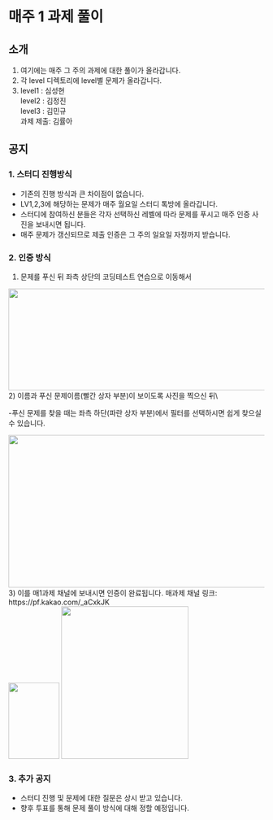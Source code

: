 # 매주 1 과제 풀이

## 소개
 1. 여기에는 매주 그 주의 과제에 대한 풀이가 올라갑니다.
 2. 각 level 디렉토리에 level별 문제가 올라갑니다.
 3. level1 : 심성현\
    level2 : 김정진\
    level3 : 김민규\
    과제 제출: 김률아
    
## 공지
### 1. 스터디 진행방식
- 기존의 진행 방식과 큰 차이점이 없습니다.
- LV1,2,3에 해당하는 문제가 매주 월요일 스터디 톡방에 올라갑니다.
- 스터디에 참여하신 분들은 각자 선택하신 레벨에 따라 문제를 푸시고 매주 인증 사진을 보내시면 됩니다.
- 매주 문제가 갱신되므로 제출 인증은 그 주의 일요일 자정까지 받습니다.

### 2. 인증 방식
1) 문제를 푸신 뒤 좌측 상단의 코딩테스트 연습으로 이동해서
<center><img src="https://user-images.githubusercontent.com/52230120/103165192-de11df80-4857-11eb-9500-7781eb8ed773.png" width="600" height="200"></center>
2) 이름과 푸신 문제이름(빨간 상자 부분)이 보이도록 사진을 찍으신 뒤\

   -푸신 문제를 찾을 때는 좌측 하단(파란 상자 부분)에서 필터를 선택하시면 쉽게 찾으실 수 있습니다.
<center><img src="https://user-images.githubusercontent.com/52230120/103165193-e0743980-4857-11eb-9cec-286b7fef50c8.png" width="600" height="300"></center>
3) 이를 매1과제 채널에 보내시면 인증이 완료됩니다.</dr>
매과제 채널 링크: https://pf.kakao.com/_aCxkJK
<div><img src="https://user-images.githubusercontent.com/58160874/107881117-21b6ca80-6f26-11eb-82b3-f8d566682bdd.jpg" width="100" height="150">
<img src="https://user-images.githubusercontent.com/58160874/107881118-254a5180-6f26-11eb-984f-f7760eec4d3e.jpg" width="250" height="300"></div>

### 3. 추가 공지
- 스터디 진행 및 문제에 대한 질문은 상시 받고 있습니다.
- 향후 투표를 통해 문제 풀이 방식에 대해 정할 예정입니다.
    

